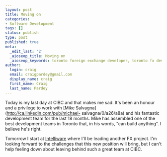 ```yaml
---
layout: post
title: Moving on
categories:
- Software Development
tags: []
status: publish
type: post
published: true
meta:
  _edit_last: '2'
  _aioseop_title: Moving on
  _aioseop_keywords: toronto foreign exchange developer, toronto fx developer
author:
  login: craig
  email: craigpardey@gmail.com
  display_name: craig
  first_name: Craig
  last_name: Pardey
---
```


Today is my last day at CIBC and that makes me sad. It's been an honour and a
privilege to work with [Mike Salvagna](http://ca.linkedin.com/pub/michael-
salvagna/0/a26/a8a) and his fantastic development team for the last 18 months.
Mike has assembled one of the best development teams in Toronto that, in his
words, "can build anything". I believe he's right.

Tomorrow I start at [Intelliware](http://intelliware.com) where I'll be
leading another FX project. I'm looking forward to the challenges that this
new position will bring, but I can't help feeling down about leaving behind
such a great team at CIBC.

